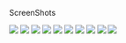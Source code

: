 ScreenShots

![](https://github.com/onursimsek94/Images/blob/master/PasswordKeeper%20ScreenShot/iOS%20Simulator%20Screen%20Shot%2017%20Aug%202015%2011.34.01.png) ![](https://github.com/onursimsek94/Images/blob/master/PasswordKeeper%20ScreenShot/iOS%20Simulator%20Screen%20Shot%2017%20Aug%202015%2011.34.12.png) ![](https://github.com/onursimsek94/Images/blob/master/PasswordKeeper%20ScreenShot/iOS%20Simulator%20Screen%20Shot%2017%20Aug%202015%2011.35.24.png) ![](https://github.com/onursimsek94/Images/blob/master/PasswordKeeper%20ScreenShot/iOS%20Simulator%20Screen%20Shot%2017%20Aug%202015%2011.42.03.png) ![](https://github.com/onursimsek94/Images/blob/master/PasswordKeeper%20ScreenShot/iOS%20Simulator%20Screen%20Shot%2017%20Aug%202015%2011.42.09.png) ![](https://github.com/onursimsek94/Images/blob/master/PasswordKeeper%20ScreenShot/iOS%20Simulator%20Screen%20Shot%2017%20Aug%202015%2011.42.58.png) ![](https://github.com/onursimsek94/Images/blob/master/PasswordKeeper%20ScreenShot/iOS%20Simulator%20Screen%20Shot%2017%20Aug%202015%2011.44.41.png) ![](https://github.com/onursimsek94/Images/blob/master/PasswordKeeper%20ScreenShot/iOS%20Simulator%20Screen%20Shot%2017%20Aug%202015%2011.44.55.png)
![](https://github.com/onursimsek94/Images/blob/master/PasswordKeeper%20ScreenShot/iOS%20Simulator%20Screen%20Shot%2017%20Aug%202015%2011.45.19.png)
![](https://github.com/onursimsek94/Images/blob/master/PasswordKeeper%20ScreenShot/iOS%20Simulator%20Screen%20Shot%2017%20Aug%202015%2011.45.26.png)
